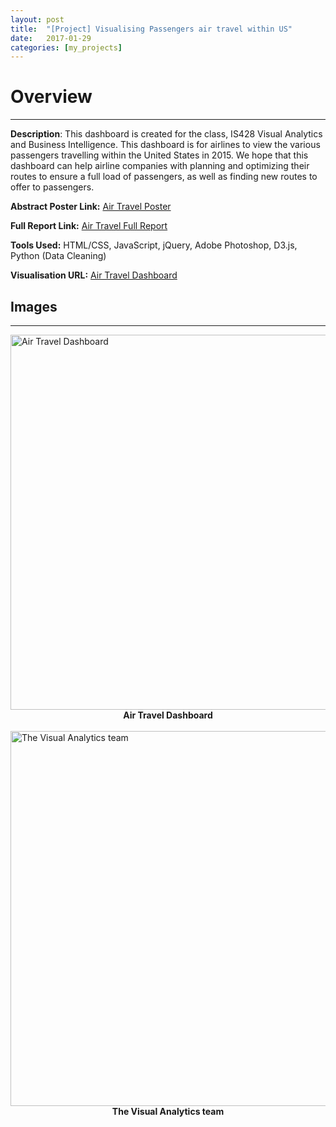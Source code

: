 ```yaml
---
layout: post
title:  "[Project] Visualising Passengers air travel within US"
date:   2017-01-29
categories: [my_projects]
---
```


# Overview #
--- 
**Description**: This dashboard is created for the class, IS428 Visual Analytics and Business Intelligence. This dashboard is for airlines to view the various passengers travelling within the United States in 2015. We hope that this dashboard can help airline companies with planning and optimizing their routes to ensure a full load of passengers, as well as finding new routes to offer to passengers. 

**Abstract Poster Link:** [Air Travel Poster](https://drive.google.com/file/d/0B4co3D7kCi9obGFqODMwMTJRUkk/view?usp=sharing)

**Full Report Link:** [Air Travel Full Report](https://drive.google.com/file/d/0B4co3D7kCi9oMXU5ajBQVDZGYlE/view?usp=sharing)

**Tools Used:** HTML/CSS, JavaScript, jQuery, Adobe Photoshop, D3.js, Python (Data Cleaning)

**Visualisation URL:** [Air Travel Dashboard](https://michaelomh.github.io/VAFinalProj/)

## Images ##
---

<img class="img-responsive" src="http://www.datayse.com/static/img/blogpost/2017-01-29-VA-pic-1.png" alt="Air Travel Dashboard" style="margin:0px auto;width:600px;"/>
<center><b>Air Travel Dashboard</b></center><br>

<img class="img-responsive" src="http://www.datayse.com/static/img/blogpost/2017-01-29-VA-pic-2.jpg" alt="The Visual Analytics team" style="margin:0px auto;width:600px;"/>
<center><b>The Visual Analytics team</b></center><br>